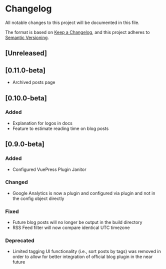 # Changelog
All notable changes to this project will be documented in this file.

The format is based on [Keep a Changelog](https://keepachangelog.com/en/1.0.0/),
and this project adheres to [Semantic Versioning](https://semver.org/spec/v2.0.0.html).

## [Unreleased]

## [0.11.0-beta]
- Archived posts page

## [0.10.0-beta]
### Added
- Explanation for logos in docs
- Feature to estimate reading time on blog posts 

## [0.9.0-beta]
### Added
- Configured VuePress Plugin Janitor

### Changed
- Google Analytics is now a plugin and configured via plugin and not in the config object directly

### Fixed
- Future blog posts will no longer be output in the build directory
- RSS Feed filter will now compare identical UTC timezone

### Deprecated
- Limited tagging UI functionality (i.e., sort posts by tags) was removed in order to allow for better integration of official blog plugin in the near future
